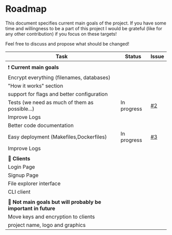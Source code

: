 # Roadmap
This document specifies current main goals of the project.
If you have some time and willingness to be a part of this project
I would be grateful (like for any other contribution) if you focus on these targets!

Feel free to discuss and propose what should be changed!

| Task | Status | Issue |
|------|--------|-------|
|||
|:exclamation: **Current main goals**
| Encrypt everything (filenames, databases)  
| "How it works" section
| support for flags and better configuration
| Tests  (we need as much of them as possible...) | In progress | [#2](https://github.com/noisersup/file-storage/issues/2) |
| Improve Logs 
| Better code documentation 
| Easy deployment (Makefiles,Dockerfiles) | In progress | [#3](https://github.com/noisersup/file-storage/issues/3) |
| Improve Logs 
|||
|:space_invader: **Clients** 
| Login Page  
| Signup Page
| File explorer interface
| CLI client
|||
|**:pushpin: Not main goals but will probably be important in future**
| Move keys and encryption to clients
| project name, logo and graphics
